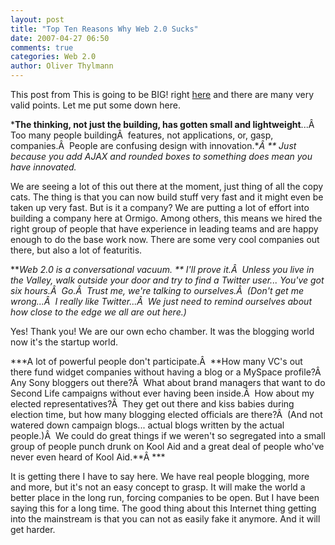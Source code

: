 ```yaml
---
layout: post
title: "Top Ten Reasons Why Web 2.0 Sucks"
date: 2007-04-27 06:50
comments: true
categories: Web 2.0
author: Oliver Thylmann
---
```






This post from This is going to be BIG! right [here](http://www.thisisgoingtobebig.com/2007/04/top_ten_reasons.html) and there are many very valid points. Let me put some down here.

***The thinking, not just the building, has gotten small and lightweight**...Â  Too many people buildingÂ  features, not applications, or, gasp, companies.Â  People are confusing design with innovation.**Â ** Just because you add AJAX and rounded boxes to something does mean you have innovated.*

We are seeing a lot of this out there at the moment, just thing of all the copy cats. The thing is that you can now build stuff very fast and it might even be taken up very fast. But is it a company? We are putting a lot of effort into building a company here at Ormigo. Among others, this means we hired the right group of people that have experience in leading teams and are happy enough to do the base work now. There are some very cool companies out there, but also a lot of featuritis.

***Web 2.0 is a conversational vacuum. ** I'll prove it.Â  Unless you live in the Valley, walk outside your door and try to find a Twitter user... You've got six hours.Â  Go.Â  Trust me, we're talking to ourselves.Â  (Don't get me wrong...Â  I really like Twitter...Â  We just need to remind ourselves about how close to the edge we all are out here.)*

Yes! Thank you! We are our own echo chamber. It was the blogging world now it's the startup world.

***A lot of powerful people don't participate.Â  **How many VC's out there fund widget companies without having a blog or a MySpace profile?Â  Any Sony bloggers out there?Â  What about brand managers that want to do Second Life campaigns without ever having been inside.Â  How about my elected representatives?Â  They get out there and kiss babies during election time, but how many blogging elected officials are there?Â  (And not watered down campaign blogs... actual blogs written by the actual people.)Â  We could do great things if we weren't so segregated into a small group of people punch drunk on Kool Aid and a great deal of people who've never even heard of Kool Aid.**Â ***

It is getting there I have to say here. We have real people blogging, more and more, but it's not an easy concept to grasp. It will make the world a better place in the long run, forcing companies to be open. But I have been saying this for a long time. The good thing about this Internet thing getting into the mainstream is that you can not as easily fake it anymore. And it will get harder.


